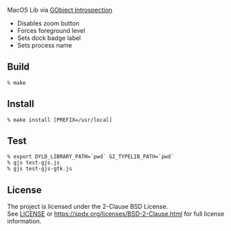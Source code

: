 MacOS Lib via [GObject Introspection](https://gi.readthedocs.io/en/latest/)

* Disables zoom button
* Forces foreground level
* Sets dock badge label
* Sets process name

## Build

```
% make
```

## Install

```
% make install [PREFIX=/usr/local]
```

## Test

```
% export DYLD_LIBRARY_PATH=`pwd` GI_TYPELIB_PATH=`pwd`
% gjs test-gjs.js
% gjs test-gjs-gtk.js
```

## License

The project is licensed under the 2-Clause BSD License.<br>
See [LICENSE](LICENSE) or
https://spdx.org/licenses/BSD-2-Clause.html
for full license information.
